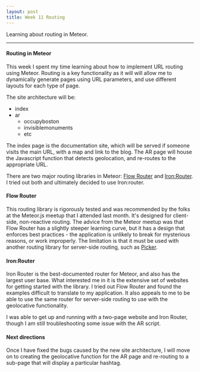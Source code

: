 ```yaml
---
layout: post
title: Week 11 Routing
---
```


Learning about routing in Meteor.

-----

#### Routing in Meteor

This week I spent my time learning about how to implement URL routing using Meteor. Routing is a key functionality as it will will allow me to dynamically generate pages using URL parameters, and use different layouts for each type of page.

The site architecture will be:

- index
- ar
   - occupyboston
   - invisiblemonuments
   - etc

The index page is the documentation site, which will be served if someone visits the main URL, with a map and link to the blog. The AR page will house the Javascript function that detects geolocation, and re-routes to the appropriate URL.

There are two major routing libraries in Meteor: [Flow Router](https://atmospherejs.com/meteorhacks/flow-router) and [Iron:Router](http://iron-meteor.github.io/iron-router/). I tried out both and ultimately decided to use Iron:router.

#### Flow Router

This routing library is rigorously tested and was recommended by the folks at the Meteor.js meetup that I attended last month. It's designed for client-side, non-reactive routing. The advice from the Meteor meetup was that Flow Router has a slightly steeper learning curve, but it has a design that enforces best practices - the application is unlikely to break for mysterious reasons, or work improperly. The limitation is that it must be used with another routing library for server-side routing, such as [Picker](https://github.com/meteorhacks/picker).


#### Iron:Router

Iron Router is the best-documented router for Meteor, and also has the largest user base. What interested me in it is the extensive set of websites for getting started with the library. I tried out Flow Router and found the examples difficult to translate to my application. It also appeals to me to be able to use the same router for server-side routing to use with the geolocative functionality. 

I was able to get up and running with a two-page website and Iron Router, though I am still troubleshooting some issue with the AR script.

#### Next directions

Once I have fixed the bugs caused by the new site architecture, I will move on to creating the geolocative function for the AR page and re-routing to a sub-page that will display a particular hashtag.
	